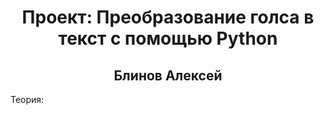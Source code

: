 <h1 align='center'> Проект: Преобразование голса в текст с помощью Python</h1>
<h2 align='center'> Блинов Алексей</h2>

<span>Теория:  </span>
